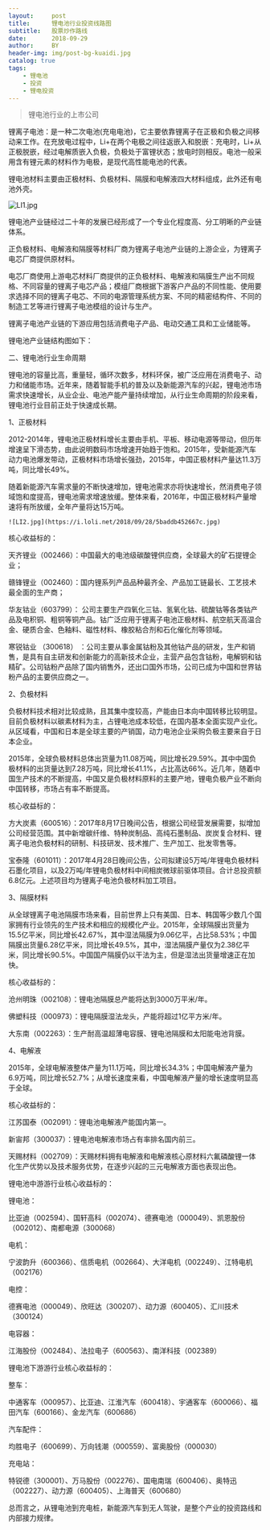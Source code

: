 ```yaml
---
layout:     post
title:      锂电池行业投资线路图
subtitle:   股票炒作路线
date:       2018-09-29
author:     BY
header-img: img/post-bg-kuaidi.jpg
catalog: true
tags:
    - 锂电池
    - 投资
    - 锂电投资
---
```


>锂电池行业的上市公司



锂离子电池：是一种二次电池(充电电池)，它主要依靠锂离子在正极和负极之间移动来工作。在充放电过程中，Li+在两个电极之间往返嵌入和脱嵌：充电时，Li+从正极脱嵌，经过电解质嵌入负极，负极处于富锂状态；放电时则相反。电池一般采用含有锂元素的材料作为电极，是现代高性能电池的代表。

锂电池材料主要由正极材料、负极材料、隔膜和电解液四大材料组成，此外还有电池外壳。

![LI1.jpg](https://i.loli.net/2018/09/28/5badda8f4284b.jpg)





锂电池产业链经过二十年的发展已经形成了一个专业化程度高、分工明晰的产业链体系。

正负极材料、电解液和隔膜等材料厂商为锂离子电池产业链的上游企业，为锂离子电芯厂商提供原材料。

电芯厂商使用上游电芯材料厂商提供的正负极材料、电解液和隔膜生产出不同规格、不同容量的锂离子电芯产品；模组厂商根据下游客户产品的不同性能、使用要求选择不同的锂离子电芯、不同的电源管理系统方案、不同的精密结构件、不同的制造工艺等进行锂离子电池模组的设计与生产。

锂离子电池产业链的下游应用包括消费电子产品、电动交通工具和工业储能等。

锂电池产业链结构图如下：





二、锂电池行业生命周期

锂电池的容量比高，重量轻，循环次数多，材料环保，被广泛应用在消费电子、动力和储能市场。近年来，随着智能手机的普及以及新能源汽车的兴起，锂电池市场需求快速增长，从业企业、电池产能产量持续增加，从行业生命周期的阶段来看，锂电池行业目前正处于快速成长期。

1、正极材料

2012-2014年，锂电池正极材料增长主要由手机、平板、移动电源等带动，但历年增速呈下滑态势，由此说明数码市场增速开始趋于饱和。2015年，受新能源汽车动力电池爆发带动，正极材料市场增长强劲，2015年，中国正极材料产量达11.3万吨，同比增长49%。

随着新能源汽车需求量的不断快速增加，锂电池需求亦将快速增长，然消费电子领域饱和度提高，锂电池需求增速放缓。整体来看，2016年，中国正极材料产量增速将有所放缓，全年产量将达15万吨。



```
![LI2.jpg](https://i.loli.net/2018/09/28/5baddb452667c.jpg)
```



核心收益标的：

天齐锂业（002466）：中国最大的电池级碳酸锂供应商，全球最大的矿石提锂企业；

赣锋锂业（002460）：国内锂系列产品品种最齐全、产品加工链最长、工艺技术最全面的生产商；

华友钴业（603799）： 公司主要生产四氧化三钴、氢氧化钴、硫酸钴等各类钴产品及电积铜、粗铜等铜产品。钴广泛应用于锂离子电池正极材料、航空航天高温合金、硬质合金、色釉料、磁性材料、橡胶粘合剂和石化催化剂等领域。

寒锐钴业 （300618） ：公司主要从事金属钴粉及其他钴产品的研发，生产和销售，是具有自主研发和创新能力的高新技术企业，主营产品包含钴粉，电解铜和钴精矿。公司钴粉产品除了国内销售外，还出口国外市场，公司已成为中国和世界钴粉产品的主要供应商之一。

2、负极材料

负极材料技术相对比较成熟，且其集中度较高，产能由日本向中国转移比较明显。目前负极材料以碳素材料为主，占锂电池成本较低，在国内基本全面实现产业化。从区域看，中国和日本是全球主要的产销国，动力电池企业采购负极主要来自于日本企业。

2015年，全球负极材料总体出货量为11.08万吨，同比增长29.59%。其中中国负极材料的出货量达到7.28万吨，同比增长41.1%，占比高达66%。近几年，随着中国生产技术的不断提高，中国又是负极材料原料的主要产地，锂电负极产业不断向中国转移，市场占有率不断提高。

核心收益标的：

方大炭素（600516）：2017年8月17日晚间公告，根据公司经营发展需要，拟增加公司经营范围。其中新增碳纤维、特种炭制品、高纯石墨制品、炭炭复合材料、锂离子电池负极材料的研制、科技研发、技术推广、生产加工、批发零售等。

宝泰隆（601011）：2017年4月28日晚间公告，公司拟建设5万吨/年锂电负极材料石墨化项目，以及2万吨/年锂电负极材料中间相炭微球前驱体项目。合计总投资额6.8亿元。上述项目均为锂离子电池负极材料加工项目。

3、隔膜材料

从全球锂离子电池隔膜市场来看，目前世界上只有美国、日本、韩国等少数几个国家拥有行业领先的生产技术和相应的规模化产业。2015年，全球隔膜出货量为15.5亿平米，同比增长42.67%，其中湿法隔膜为9.06亿平，占比58.53%；中国隔膜出货量6.28亿平米，同比增长49.5%，其中，湿法隔膜产量仅为2.38亿平米，同比增长90.5%。中国国产隔膜仍以干法为主，但是湿法出货量增速正在加快。





核心收益标的：

沧州明珠（002108）：锂电池隔膜总产能将达到3000万平米/年。

佛塑科技（000973）：锂电隔膜湿法龙头，产能将超过1亿平方米/年。

大东南（002263）：生产耐高温超薄电容膜、锂电池隔膜和太阳能电池背膜。

4、电解液

2015年，全球电解液整体产量为11.1万吨，同比增长34.3%；中国电解液产量为6.9万吨，同比增长52.7%；从增长速度来看，中国电解液产量的增长速度明显高于全球。







核心收益标的：

江苏国泰（002091）：锂电池电解液产能国内第一。

新宙邦（300037）：锂电池电解液市场占有率排名国内前三。

天赐材料（002709）：天赐材料拥有电解液和电解液核心原材料六氟磷酸锂一体化生产优势以及技术服务优势，在逐步兴起的三元电解液方面也表现出色。

锂电池中游游行业核心收益标的：

锂电池：

比亚迪（002594）、国轩高科（002074）、德赛电池（000049）、凯恩股份（002012）、南都电源（300068）

电机：

宁波韵升（600366）、信质电机（002664）、大洋电机（002249）、江特电机（002176）

电控：

德赛电池（000049）、欣旺达（300207）、动力源（600405）、汇川技术（300124）

电容器：

江海股份（002484）、法拉电子（600563）、南洋科技（002389）

锂电池下游游行业核心收益标的：

整车：

中通客车（000957）、比亚迪、江淮汽车（600418）、宇通客车（600066）、福田汽车（600166）、金龙汽车（600686）

汽车配件：

均胜电子（600699）、万向钱潮（000559）、富奥股份（000030）

充电站：

特锐德（300001）、万马股份（002276）、国电南瑞（600406）、奥特迅（002227）、动力源（600405）、上海普天（600680）

总而言之，从锂电池到充电桩，新能源汽车到无人驾驶，是整个产业的投资路线和内部接力规律。



